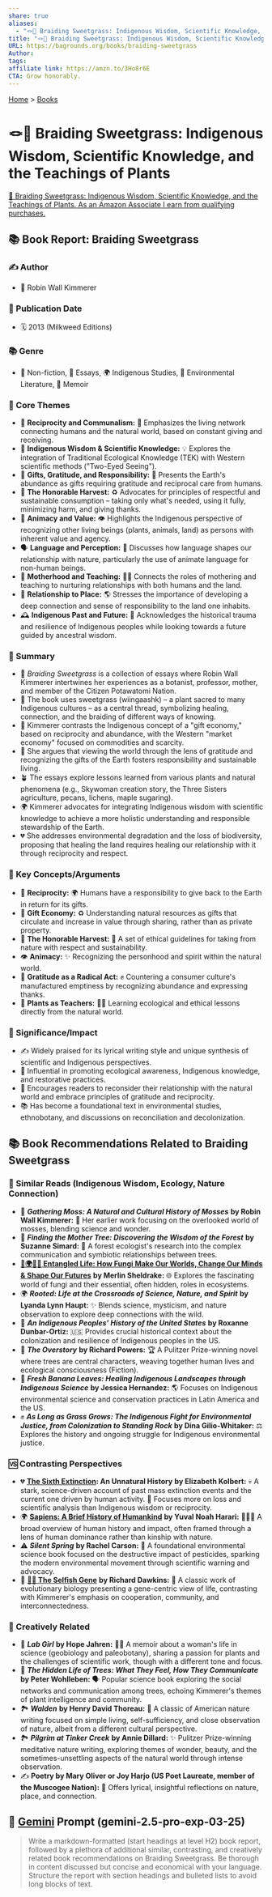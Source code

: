 ```yaml
---
share: true
aliases:
  - "🪢🌾 Braiding Sweetgrass: Indigenous Wisdom, Scientific Knowledge, and the Teachings of Plants"
title: "🪢🌾 Braiding Sweetgrass: Indigenous Wisdom, Scientific Knowledge, and the Teachings of Plants"
URL: https://bagrounds.org/books/braiding-sweetgrass
Author: 
tags: 
affiliate link: https://amzn.to/3Ho8r6E
CTA: Grow honorably.
---
```

[Home](../index.md) > [Books](./index.md)  
# 🪢🌾 Braiding Sweetgrass: Indigenous Wisdom, Scientific Knowledge, and the Teachings of Plants  
[🛒 Braiding Sweetgrass: Indigenous Wisdom, Scientific Knowledge, and the Teachings of Plants. As an Amazon Associate I earn from qualifying purchases.](https://amzn.to/3Ho8r6E)  
  
## 📚 Book Report: Braiding Sweetgrass  
  
### ✍️ Author  
* 👤 Robin Wall Kimmerer  
  
### 📅 Publication Date  
* 🗓️ 2013 (Milkweed Editions)  
  
### 📚 Genre  
* 📖 Non-fiction, 📝 Essays, 🌍 Indigenous Studies, 🌳 Environmental Literature, 📖 Memoir  
  
### 🌿 Core Themes  
* 🌱 **Reciprocity and Communalism:** 🤝 Emphasizes the living network connecting humans and the natural world, based on constant giving and receiving.  
* 🧠 **Indigenous Wisdom & Scientific Knowledge:** 💡 Explores the integration of Traditional Ecological Knowledge (TEK) with Western scientific methods ("Two-Eyed Seeing").  
* 🎁 **Gifts, Gratitude, and Responsibility:** 🙏 Presents the Earth's abundance as gifts requiring gratitude and reciprocal care from humans.  
* 🌾 **The Honorable Harvest:** ♻️ Advocates for principles of respectful and sustainable consumption – taking only what's needed, using it fully, minimizing harm, and giving thanks.  
* 🌳 **Animacy and Value:** 👁️ Highlights the Indigenous perspective of recognizing other living beings (plants, animals, land) as persons with inherent value and agency.  
* 🗣️ **Language and Perception:** 💬 Discusses how language shapes our relationship with nature, particularly the use of animate language for non-human beings.  
* 🤱 **Motherhood and Teaching:** 👩‍🏫 Connects the roles of mothering and teaching to nurturing relationships with both humans and the land.  
* 📍 **Relationship to Place:** 🌎 Stresses the importance of developing a deep connection and sense of responsibility to the land one inhabits.  
* 🕰️ **Indigenous Past and Future:** 📜 Acknowledges the historical trauma and resilience of Indigenous peoples while looking towards a future guided by ancestral wisdom.  
  
### 📝 Summary  
* 🌾 *Braiding Sweetgrass* is a collection of essays where Robin Wall Kimmerer intertwines her experiences as a botanist, professor, mother, and member of the Citizen Potawatomi Nation.  
* 🧵 The book uses sweetgrass (wiingaashk) – a plant sacred to many Indigenous cultures – as a central thread, symbolizing healing, connection, and the braiding of different ways of knowing.  
* 🔄 Kimmerer contrasts the Indigenous concept of a "gift economy," based on reciprocity and abundance, with the Western "market economy" focused on commodities and scarcity.  
* 🙏 She argues that viewing the world through the lens of gratitude and recognizing the gifts of the Earth fosters responsibility and sustainable living.  
* 🪴 The essays explore lessons learned from various plants and natural phenomena (e.g., Skywoman creation story, the Three Sisters agriculture, pecans, lichens, maple sugaring).  
* 🌍 Kimmerer advocates for integrating Indigenous wisdom with scientific knowledge to achieve a more holistic understanding and responsible stewardship of the Earth.  
* 💔 She addresses environmental degradation and the loss of biodiversity, proposing that healing the land requires healing our relationship with it through reciprocity and respect.  
  
### 🔑 Key Concepts/Arguments  
* 🤝 **Reciprocity:** 🌍 Humans have a responsibility to give back to the Earth in return for its gifts.  
* 🎁 **Gift Economy:** ♻️ Understanding natural resources as gifts that circulate and increase in value through sharing, rather than as private property.  
* 🌱 **The Honorable Harvest:** 🌿 A set of ethical guidelines for taking from nature with respect and sustainability.  
* 👁️ **Animacy:** ✨ Recognizing the personhood and spirit within the natural world.  
* 🙏 **Gratitude as a Radical Act:** ✊ Countering a consumer culture's manufactured emptiness by recognizing abundance and expressing thanks.  
* 🌳 **Plants as Teachers:** 👩‍🏫 Learning ecological and ethical lessons directly from the natural world.  
  
### 🌟 Significance/Impact  
* ✍️ Widely praised for its lyrical writing style and unique synthesis of scientific and Indigenous perspectives.  
* 🚀 Influential in promoting ecological awareness, Indigenous knowledge, and restorative practices.  
* 📖 Encourages readers to reconsider their relationship with the natural world and embrace principles of gratitude and reciprocity.  
* 📚 Has become a foundational text in environmental studies, ethnobotany, and discussions on reconciliation and decolonization.  
  
## 📚 Book Recommendations Related to Braiding Sweetgrass  
  
### 📖 Similar Reads (Indigenous Wisdom, Ecology, Nature Connection)  
* 🌿 ***Gathering Moss: A Natural and Cultural History of Mosses*** **by Robin Wall Kimmerer:** 🔬 Her earlier work focusing on the overlooked world of mosses, blending science and wonder.  
* 🌳 ***Finding the Mother Tree: Discovering the Wisdom of the Forest*** **by Suzanne Simard:** 🌲 A forest ecologist's research into the complex communication and symbiotic relationships between trees.  
* **[🍄🌍🧠🔮 Entangled Life: How Fungi Make Our Worlds, Change Our Minds & Shape Our Futures](./entangled-life-how-fungi-make-our-worlds-change-our-minds-shape-our-futures.md)** **by Merlin Sheldrake:** 🌐 Explores the fascinating world of fungi and their essential, often hidden, roles in ecosystems.  
* 🌍 ***Rooted: Life at the Crossroads of Science, Nature, and Spirit*** **by Lyanda Lynn Haupt:** ✨ Blends science, mysticism, and nature observation to explore deep connections with the wild.  
* 📜 ***An Indigenous Peoples' History of the United States*** **by Roxanne Dunbar-Ortiz:** 🇺🇸 Provides crucial historical context about the colonization and resilience of Indigenous peoples in the US.  
* 🌲 ***The Overstory*** **by Richard Powers:** 🏆 A Pulitzer Prize-winning novel where trees are central characters, weaving together human lives and ecological consciousness (Fiction).  
* 🍃 ***Fresh Banana Leaves: Healing Indigenous Landscapes through Indigenous Science*** **by Jessica Hernandez:** 🌎 Focuses on Indigenous environmental science and conservation practices in Latin America and the US.  
* ✊ ***As Long as Grass Grows: The Indigenous Fight for Environmental Justice, from Colonization to Standing Rock*** **by Dina Gilio-Whitaker:** ⚖️ Explores the history and ongoing struggle for Indigenous environmental justice.  
  
### 🆚 Contrasting Perspectives  
* 💔 **[The Sixth Extinction](./the-sixth-extinction.md): An Unnatural History** **by Elizabeth Kolbert:** 💀 A stark, science-driven account of past mass extinction events and the current one driven by human activity. 🔬 Focuses more on loss and scientific analysis than Indigenous wisdom or reciprocity.  
* 🌍 **[Sapiens: A Brief History of Humankind](./sapiens-a-brief-history-of-humankind.md)** **by Yuval Noah Harari:** 🧑‍🤝‍🧑 A broad overview of human history and impact, often framed through a lens of human dominance rather than kinship with nature.  
* ⚠️ ***Silent Spring*** **by Rachel Carson:** 🧪 A foundational environmental science book focused on the destructive impact of pesticides, sparking the modern environmental movement through scientific warning and advocacy.  
* 🧬 **[👤🧬 The Selfish Gene](./the-selfish-gene.md)** **by Richard Dawkins:** 🔬 A classic work of evolutionary biology presenting a gene-centric view of life, contrasting with Kimmerer's emphasis on cooperation, community, and interconnectedness.  
  
### 🎨 Creatively Related  
* 🔬 ***Lab Girl*** **by Hope Jahren:** 👩‍🔬 A memoir about a woman's life in science (geobiology and paleobotany), sharing a passion for plants and the challenges of scientific work, though with a different tone and focus.  
* 🌳 ***The Hidden Life of Trees: What They Feel, How They Communicate*** **by Peter Wohlleben:** 🗣️ Popular science book exploring the social networks and communication among trees, echoing Kimmerer's themes of plant intelligence and community.  
* 🏞️ ***Walden*** **by Henry David Thoreau:** 🚶 A classic of American nature writing focused on simple living, self-sufficiency, and close observation of nature, albeit from a different cultural perspective.  
* 🏞️ ***Pilgrim at Tinker Creek*** **by Annie Dillard:** ✨ Pulitzer Prize-winning meditative nature writing, exploring themes of wonder, beauty, and the sometimes-unsettling aspects of the natural world through intense observation.  
* ✍️ **Poetry by Mary Oliver or Joy Harjo (US Poet Laureate, member of the Muscogee Nation):** 📜 Offers lyrical, insightful reflections on nature, place, and connection.  
  
## 💬 [Gemini](../software/gemini.md) Prompt (gemini-2.5-pro-exp-03-25)  
> Write a markdown-formatted (start headings at level H2) book report, followed by a plethora of additional similar, contrasting, and creatively related book recommendations on Braiding Sweetgrass. Be thorough in content discussed but concise and economical with your language. Structure the report with section headings and bulleted lists to avoid long blocks of text.
